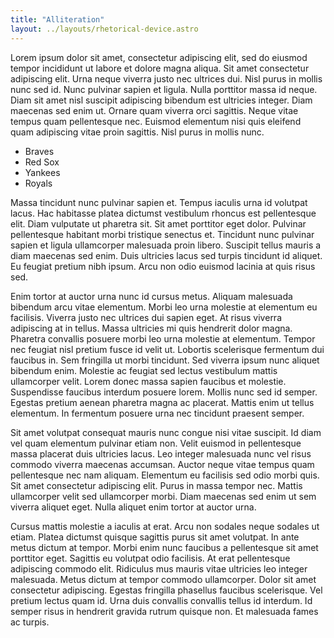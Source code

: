 ```yaml
---
title: "Alliteration"
layout: ../layouts/rhetorical-device.astro
---
```


Lorem ipsum dolor sit amet, consectetur adipiscing elit, sed do eiusmod tempor incididunt ut labore et dolore magna aliqua. Sit amet consectetur adipiscing elit. Urna neque viverra justo nec ultrices dui. Nisl purus in mollis nunc sed id. Nunc pulvinar sapien et ligula. Nulla porttitor massa id neque. Diam sit amet nisl suscipit adipiscing bibendum est ultricies integer. Diam maecenas sed enim ut. Ornare quam viverra orci sagittis. Neque vitae tempus quam pellentesque nec. Euismod elementum nisi quis eleifend quam adipiscing vitae proin sagittis. Nisl purus in mollis nunc.

- Braves
- Red Sox
- Yankees
- Royals

Massa tincidunt nunc pulvinar sapien et. Tempus iaculis urna id volutpat lacus. Hac habitasse platea dictumst vestibulum rhoncus est pellentesque elit. Diam vulputate ut pharetra sit. Sit amet porttitor eget dolor. Pulvinar pellentesque habitant morbi tristique senectus et. Tincidunt nunc pulvinar sapien et ligula ullamcorper malesuada proin libero. Suscipit tellus mauris a diam maecenas sed enim. Duis ultricies lacus sed turpis tincidunt id aliquet. Eu feugiat pretium nibh ipsum. Arcu non odio euismod lacinia at quis risus sed.

Enim tortor at auctor urna nunc id cursus metus. Aliquam malesuada bibendum arcu vitae elementum. Morbi leo urna molestie at elementum eu facilisis. Viverra justo nec ultrices dui sapien eget. At risus viverra adipiscing at in tellus. Massa ultricies mi quis hendrerit dolor magna. Pharetra convallis posuere morbi leo urna molestie at elementum. Tempor nec feugiat nisl pretium fusce id velit ut. Lobortis scelerisque fermentum dui faucibus in. Sem fringilla ut morbi tincidunt. Sed viverra ipsum nunc aliquet bibendum enim. Molestie ac feugiat sed lectus vestibulum mattis ullamcorper velit. Lorem donec massa sapien faucibus et molestie. Suspendisse faucibus interdum posuere lorem. Mollis nunc sed id semper. Egestas pretium aenean pharetra magna ac placerat. Mattis enim ut tellus elementum. In fermentum posuere urna nec tincidunt praesent semper.

Sit amet volutpat consequat mauris nunc congue nisi vitae suscipit. Id diam vel quam elementum pulvinar etiam non. Velit euismod in pellentesque massa placerat duis ultricies lacus. Leo integer malesuada nunc vel risus commodo viverra maecenas accumsan. Auctor neque vitae tempus quam pellentesque nec nam aliquam. Elementum eu facilisis sed odio morbi quis. Sit amet consectetur adipiscing elit. Purus in massa tempor nec. Mattis ullamcorper velit sed ullamcorper morbi. Diam maecenas sed enim ut sem viverra aliquet eget. Nulla aliquet enim tortor at auctor urna.

Cursus mattis molestie a iaculis at erat. Arcu non sodales neque sodales ut etiam. Platea dictumst quisque sagittis purus sit amet volutpat. In ante metus dictum at tempor. Morbi enim nunc faucibus a pellentesque sit amet porttitor eget. Sagittis eu volutpat odio facilisis. At erat pellentesque adipiscing commodo elit. Ridiculus mus mauris vitae ultricies leo integer malesuada. Metus dictum at tempor commodo ullamcorper. Dolor sit amet consectetur adipiscing. Egestas fringilla phasellus faucibus scelerisque. Vel pretium lectus quam id. Urna duis convallis convallis tellus id interdum. Id semper risus in hendrerit gravida rutrum quisque non. Et malesuada fames ac turpis.
